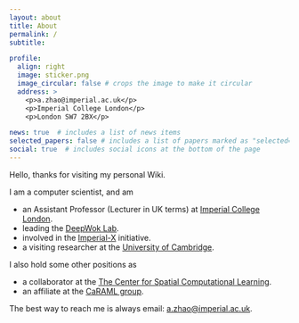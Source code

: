 ```yaml
---
layout: about
title: About
permalink: /
subtitle: 

profile:
  align: right
  image: sticker.png
  image_circular: false # crops the image to make it circular
  address: >
    <p>a.zhao@imperial.ac.uk</p>
    <p>Imperial College London</p>
    <p>London SW7 2BX</p>

news: true  # includes a list of news items
selected_papers: false # includes a list of papers marked as "selected={true}"
social: true  # includes social icons at the bottom of the page
---
```


Hello, thanks for visiting my personal Wiki.

I am a computer scientist, and am

* an Assistant Professor (Lecturer in UK terms) at [Imperial College London](https://www.imperial.ac.uk/people/a.zhao).
* leading the [DeepWok Lab](https://deepwok.github.io/).
* involved in the [Imperial-X](https://ix.imperial.ac.uk/#our-research) initiative.
* a visiting researcher at the [University of Cambridge](https://www.cst.cam.ac.uk/people/yaz21).

I also hold some other positions as

* a collaborator at the [The Center for Spatial Computational Learning](https://spatialml.net/).
* an affiliate at the [CaRAML group](https://caraml-group.github.io/).

The best way to reach me is always email: a.zhao@imperial.ac.uk.

